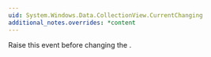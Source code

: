```yaml
---
uid: System.Windows.Data.CollectionView.CurrentChanging
additional_notes.overrides: *content
---
```


<p>Raise this event before changing the <xref href="System.Windows.Data.CollectionView.CurrentItem"></xref>.</p>


